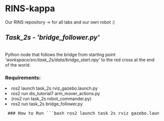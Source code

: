 # RINS-kappa
Our RINS repository -> for all labs and our own robot :)


<h2><i>Task_2s - 'bridge_follower.py'</i></h2> 
<br>Python node that follows the bridge from starting point <i>'workspace/src/task_2s/data/bridge_start.npy'</i> to the red cross at the end of the world.

<h3>Requirements:</h3>
<li>ros2 launch task_2s rviz_gazebo.launch.py
<li>ros2 run dis_tutorial7 arm_mover_actions.py
<li> (ros2 run task_2s robot_commander.py)
<li>ros2 run task_2s bridge_follower.py

<pre lang="markdown"> ### How to Run ```bash ros2 launch task_2s rviz_gazebo.launch.py ``` ```bash ros2 run dis_tutorial7 arm_mover_actions.py ``` ```bash ros2 run task_2s robot_commander.py ``` ```bash ros2 run task_2s bridge_follower.py ``` </pre>
